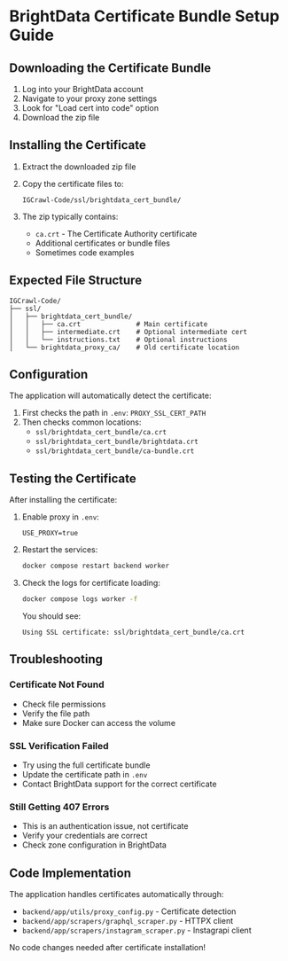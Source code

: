 # BrightData Certificate Bundle Setup Guide

## Downloading the Certificate Bundle

1. Log into your BrightData account
2. Navigate to your proxy zone settings
3. Look for "Load cert into code" option
4. Download the zip file

## Installing the Certificate

1. Extract the downloaded zip file
2. Copy the certificate files to:
   ```
   IGCrawl-Code/ssl/brightdata_cert_bundle/
   ```

3. The zip typically contains:
   - `ca.crt` - The Certificate Authority certificate
   - Additional certificates or bundle files
   - Sometimes code examples

## Expected File Structure

```
IGCrawl-Code/
├── ssl/
│   ├── brightdata_cert_bundle/
│   │   ├── ca.crt              # Main certificate
│   │   ├── intermediate.crt    # Optional intermediate cert
│   │   └── instructions.txt    # Optional instructions
│   └── brightdata_proxy_ca/    # Old certificate location
```

## Configuration

The application will automatically detect the certificate:

1. First checks the path in `.env`: `PROXY_SSL_CERT_PATH`
2. Then checks common locations:
   - `ssl/brightdata_cert_bundle/ca.crt`
   - `ssl/brightdata_cert_bundle/brightdata.crt`
   - `ssl/brightdata_cert_bundle/ca-bundle.crt`

## Testing the Certificate

After installing the certificate:

1. Enable proxy in `.env`:
   ```env
   USE_PROXY=true
   ```

2. Restart the services:
   ```bash
   docker compose restart backend worker
   ```

3. Check the logs for certificate loading:
   ```bash
   docker compose logs worker -f
   ```

   You should see:
   ```
   Using SSL certificate: ssl/brightdata_cert_bundle/ca.crt
   ```

## Troubleshooting

### Certificate Not Found
- Check file permissions
- Verify the file path
- Make sure Docker can access the volume

### SSL Verification Failed
- Try using the full certificate bundle
- Update the certificate path in `.env`
- Contact BrightData support for the correct certificate

### Still Getting 407 Errors
- This is an authentication issue, not certificate
- Verify your credentials are correct
- Check zone configuration in BrightData

## Code Implementation

The application handles certificates automatically through:
- `backend/app/utils/proxy_config.py` - Certificate detection
- `backend/app/scrapers/graphql_scraper.py` - HTTPX client
- `backend/app/scrapers/instagram_scraper.py` - Instagrapi client

No code changes needed after certificate installation!